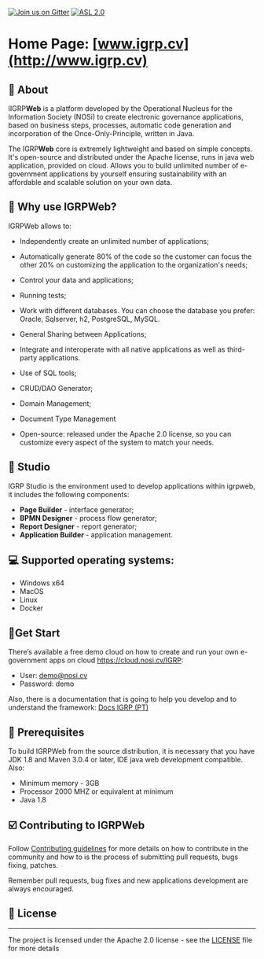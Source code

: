 [![Join us on Gitter](https://badges.gitter.im/igrpweb/template.svg)](https://gitter.im/igrpweb/template?utm_source=badge&utm_medium=badge&utm_campaign=pr-badge)
[![ASL 2.0](https://img.shields.io/hexpm/l/plug.svg)](https://github.com/NOSiCode-CV/IGRP-Java-Template-Eclipse/blob/master/README.md)

# Home Page: [www.igrp.cv](http://www.igrp.cv)

## :loudspeaker: About

IIGRP**Web** is a platform developed by the Operational Nucleus for the Information Society (NOSi) to create electronic governance applications, based on business steps, processes, automatic code generation and incorporation of the Once-Only-Principle, written in Java.

The IGRP**Web** core is extremely lightweight and based on simple concepts. It's open-source and distributed under the Apache license, runs in java web application, provided on cloud. Allows you to build unlimited number of e-government applications by yourself ensuring sustainability with an affordable and scalable solution on your own data.

## :key: Why use IGRP**Web?**

IGRPWeb allows to:

- Independently create an unlimited number of applications;

- Automatically generate 80% of the code so the customer can focus the other 20% on customizing the application to the organization's needs;

- Control your data and applications;

- Running tests;

- Work with different databases. You can choose the database you prefer: Oracle, Sqlserver, h2, PostgreSQL, MySQL.

- General Sharing between Applications;

- Integrate and interoperate with all native applications as well as third-party applications.

- Use of SQL tools;

- CRUD/DAO Generator;

- Domain Management;

- Document Type Management

- Open-source: released under the Apache 2.0 license, so you can customize every aspect of the system to match your needs.

## :muscle: Studio

IGRP Studio is the environment used to develop applications within igrpweb, it includes the following components:

- **Page Builder** - interface generator;
- **BPMN Designer** - process flow generator;
- **Report Designer** - report generator;
- **Application Builder** - application management.

## :computer: Supported operating systems:

- Windows x64
- MacOS
- Linux
- Docker

## :beginner:Get Start

There’s available a free demo cloud on how to create and run your own e-government apps on cloud https://cloud.nosi.cv/IGRP:

- User: demo@nosi.cv
- Password: demo

Also, there is a documentation that is going to help you develop and to understand the framework: [Docs IGRP (PT)](https://docs.igrp.cv)

## :triangular_flag_on_post: Prerequisites

To build IGRPWeb from the source distribution, it is necessary that you have JDK 1.8 and Maven 3.0.4 or later, IDE java web development compatible. Also:

- Minimum memory - 3GB
- Processor 2000 MHZ or equivalent at minimum
- Java 1.8

## :ballot_box_with_check: Contributing to IGRPWeb

Follow [Contributing guidelines](CONTRIBUTING.md) for more details on how to contribute in the community and how to is the process of submitting pull requests, bugs fixing, patches.

Remember pull requests, bug fixes and new applications development are always encouraged.

## :memo: License

-------

The project is licensed under the Apache 2.0 license - see the [LICENSE](LICENSE) file for more details
